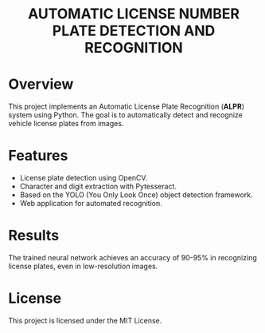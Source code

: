 <div style="text-align: center;">
    <h1>
        AUTOMATIC LICENSE NUMBER PLATE DETECTION AND RECOGNITION
    </h1>
</div>

# Overview
This project implements an Automatic License Plate Recognition (**ALPR**) system using Python. The goal is to automatically detect and recognize vehicle license plates from images.

# Features
* License plate detection using OpenCV.
* Character and digit extraction with Pytesseract.
* Based on the YOLO (You Only Look Once) object detection framework.
* Web application for automated recognition.

# Results
The trained neural network achieves an accuracy of 90-95% in recognizing license plates, even in low-resolution images.

# License
This project is licensed under the MIT License.
